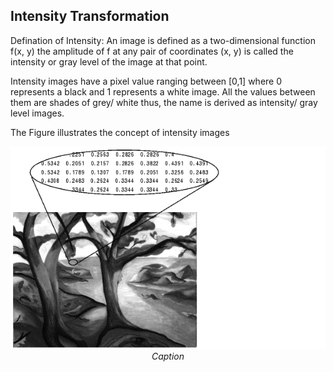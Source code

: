 ## Intensity Transformation

Defination of Intensity: An image is defined as a two-dimensional function f(x, y) the amplitude of f at any pair of coordinates (x, y) is called the intensity or gray level of the image at that point.

Intensity images have a pixel value ranging between [0,1] where 0 represents a black and 1 represents a white image. All the values between them are shades of grey/ white thus, the name is derived as intensity/ gray level images. 

The Figure illustrates the concept of intensity images
<p align="center"><img src="https://github.com/zrajani/Image_Processing_and_Analysis/blob/master/MATLAB/Image%20Intensity%20Transformation/intro4a.gif"><em>Caption</em></p>
